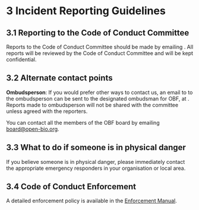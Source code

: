 # 3 Incident Reporting Guidelines

## 3.1 Reporting to the Code of Conduct Committee

Reports to the Code of Conduct Committee should be made by emailing <dedicated Code of Conduct email>. All reports will be reviewed by the Code of Conduct Committee and will be kept confidential. 

## 3.2 Alternate contact points

**Ombudsperson**: If you would prefer other ways to contact us, an email to <dedicated email> to the ombudsperson can be sent to the designated ombudsman for OBF, at <dedicated email>. Reports made to ombudsperson will not be shared with the committee unless agreed with the reporters. 

You can contact all the members of the OBF board by emailing [board@open-bio.org](mailto:board@open-bio.org).

## 3.3 What to do if someone is in physical danger

If you believe someone is in physical danger, please immediately contact the appropriate emergency responders in your organisation or local area.

## 3.4 Code of Conduct Enforcement

A detailed enforcement policy is available in the [Enforcement Manual](./enforcement-manual.md).
